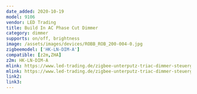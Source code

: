 ```yaml
---
date_added: 2020-10-19
model: 9106
vendor: LED Trading
title: Build In AC Phase Cut Dimmer
category: dimmer
supports: on/off, brightness
image: /assets/images/devices/ROBB_ROB_200-004-0.jpg
zigbeemodel: ['HK-LN-DIM-A']
compatible: [z2m,ZHA]
z2m: HK-LN-DIM-A
mlink: https://www.led-trading.de/zigbee-unterputz-triac-dimmer-steuergeraet-controller-230v-kompatibel
mlink: https://www.led-trading.de/zigbee-unterputz-triac-dimmer-steuergeraet-controller-230v-kompatibel
link2: 
link3: 
---
```

